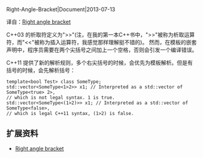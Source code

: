 Right-Angle-Bracket|Document|2013-07-13

译自：[Right angle bracket](https://en.wikipedia.org/wiki/C%2B%2B11#Right_angle_bracket)

C++03 的析取符定义为">>"(注，在我的第一本C++书中，">>"被称为析取运算符，而"<<"被称为插入运算符，我感觉那样理解挺不错的)。 然而，在模板的嵌套声明中，程序员需要在两个尖括号之间加上一个空格，否则会引发一个编译错误。

C++11 提供了新的解析规则，多个右尖括号的时候，会优先为模板解析。但是有括号的时候，会先解析括号：

    template<bool Test> class SomeType;
    std::vector<SomeType<1>2>> x1; // Interpreted as a std::vector of SomeType<true> 2>,
    // which is not legal syntax. 1 is true.
    std::vector<SomeType<(1>2)>> x1; // Interpreted as a std::vector of SomeType<false>,
    // which is legal C++11 syntax, (1>2) is false.

## 扩展资料 ##

+ [Right angle bracket](https://en.wikipedia.org/wiki/C%2B%2B11#Right_angle_bracket)
